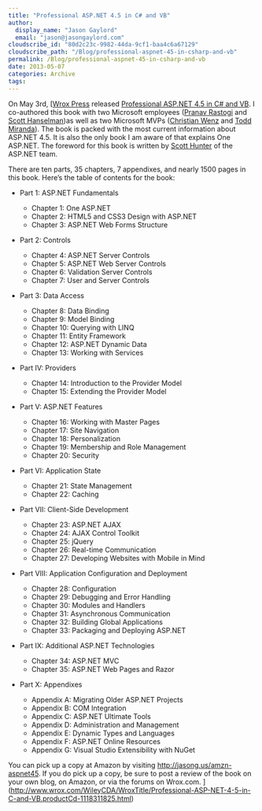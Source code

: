 ```yaml
---
title: "Professional ASP.NET 4.5 in C# and VB"
author: 
  display_name: "Jason Gaylord"
  email: "jason@jasongaylord.com"
cloudscribe_id: "80d2c23c-9982-44da-9cf1-baa4c6a67129"
cloudscribe_path: "/Blog/professional-aspnet-45-in-csharp-and-vb"
permalink: /Blog/professional-aspnet-45-in-csharp-and-vb
date: 2013-05-07
categories: Archive
tags: 
---
```


On May 3rd, [<a href="http://jasong.us/16Tpd4h" target="_blank">Wrox Press</a> released <a href="http://jasong.us/amzn-aspnet45" target="_blank">Professional ASP.NET 4.5 in C# and VB</a>. I co-authored this book with two Microsoft employees (<a href="http://twitter.com/rustd" target="_blank"><a href="http://jasong.us/16Tw4ut" target="_blank">Pranav Rastogi</a> and <a href="http://jasong.us/16TxXXY" target="_blank">Scott Hanselman</a>)as well as two Microsoft MVPs (<a href="http://twitter.com/chwenz" target="_blank"><a href="http://jasong.us/16TwAsg" target="_blank">Christian Wenz</a> and <a href="http://jasong.us/16TxYLz" target="_blank">Todd Miranda</a>). The book is packed with the most current information about ASP.NET 4.5. It is also the only book I am aware of that explains One ASP.NET. The foreword for this book is written by <a href="http://twitter.com/coolcsh" target="_blank"><a href="http://jasong.us/16Tx9lR" target="_blank">Scott Hunter</a> of the ASP.NET team. 

There are ten parts, 35 chapters, 7 appendixes, and nearly 1500 pages in this book. Here’s the table of contents for the book:

*   Part 1: ASP.NET Fundamentals 

    *   Chapter 1: One ASP.NET 
    *   Chapter 2: HTML5 and CSS3 Design with ASP.NET 
    *   Chapter 3: ASP.NET Web Forms Structure 
*   Part 2: Controls 

    *   Chapter 4: ASP.NET Server Controls 
    *   Chapter 5: ASP.NET Web Server Controls 
    *   Chapter 6: Validation Server Controls 
    *   Chapter 7: User and Server Controls 
*   Part 3: Data Access 

    *   Chapter 8: Data Binding 
    *   Chapter 9: Model Binding 
    *   Chapter 10: Querying with LINQ 
    *   Chapter 11: Entity Framework 
    *   Chapter 12: ASP.NET Dynamic Data 
    *   Chapter 13: Working with Services 
*   Part IV: Providers 

    *   Chapter 14: Introduction to the Provider Model 
    *   Chapter 15: Extending the Provider Model 
*   Part V: ASP.NET Features 

    *   Chapter 16: Working with Master Pages 
    *   Chapter 17: Site Navigation 
    *   Chapter 18: Personalization 
    *   Chapter 19: Membership and Role Management 
    *   Chapter 20: Security 
*   Part VI: Application State 

    *   Chapter 21: State Management 
    *   Chapter 22: Caching 
*   Part VII: Client-Side Development 

    *   Chapter 23: ASP.NET AJAX 
    *   Chapter 24: AJAX Control Toolkit 
    *   Chapter 25: jQuery 
    *   Chapter 26: Real-time Communication 
    *   Chapter 27: Developing Websites with Mobile in Mind 
*   Part VIII: Application Configuration and Deployment 

    *   Chapter 28: Configuration 
    *   Chapter 29: Debugging and Error Handling 
    *   Chapter 30: Modules and Handlers 
    *   Chapter 31: Asynchronous Communication 
    *   Chapter 32: Building Global Applications 
    *   Chapter 33: Packaging and Deploying ASP.NET 
*   Part IX: Additional ASP.NET Technologies 

    *   Chapter 34: ASP.NET MVC 
    *   Chapter 35: ASP.NET Web Pages and Razor  
*   Part X: Appendixes 

    *   Appendix A: Migrating Older ASP.NET Projects 
    *   Appendix B: COM Integration 
    *   Appendix C: ASP.NET Ultimate Tools 
    *   Appendix D: Administration and Management 
    *   Appendix E: Dynamic Types and Languages 
    *   Appendix F: ASP.NET Online Resources 
    *   Appendix G: Visual Studio Extensibility with NuGet 

You can pick up a copy at Amazon by visiting <a title="http://jasong.us/amzn-aspnet45" href="http://jasong.us/amzn-aspnet45" target="_blank">http://jasong.us/amzn-aspnet45</a>. If you do pick up a copy, be sure to post a review of the book on your own blog, on Amazon, or via the forums on Wrox.com.
</a></a></a>](http://www.wrox.com/WileyCDA/WroxTitle/Professional-ASP-NET-4-5-in-C-and-VB.productCd-1118311825.html)
